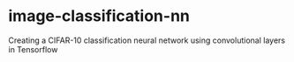 # image-classification-nn
Creating a CIFAR-10 classification neural network using convolutional layers in Tensorflow
